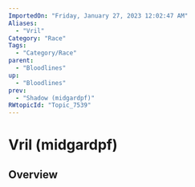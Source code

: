 ```yaml
---
ImportedOn: "Friday, January 27, 2023 12:02:47 AM"
Aliases:
  - "Vril"
Category: "Race"
Tags:
  - "Category/Race"
parent:
  - "Bloodlines"
up:
  - "Bloodlines"
prev:
  - "Shadow (midgardpf)"
RWtopicId: "Topic_7539"
---
```

# Vril (midgardpf)
## Overview
